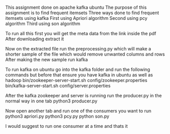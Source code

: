 This assignment done on apache kafka ubuntu 
The purpose of this assignment is to find frequent itemsets
Three ways done to find frequent itemsets using kafka
First using Apriori algorithm
Second using pcy algorithm
Third using son algorithm

To run all this first you will get the meta data from the link inside the pdf 
After downloading extract it 

Now on the extracted file run the preprocessing.py which will make a shorter sample of the file which would remove unwanted columns and rows
After making the new sample run kafka 

To run kafka on ubuntu go into the kafka folder and run the following commands but before that ensure you have kafka in ubuntu as well as hadoop
bin/zookeeper-server-start.sh config/zookeeper.properties
bin/kafka-server-start.sh config/server.properties

After the kafka zookeeper and server is running run the producer.py in the normal way in one tab
python3 producer.py 

Now open another tab and run one of the consumers you want to run
python3 apriori.py
python3 pcy.py
python son.py

I would suggest to run one consumer at a time 
and thats it
